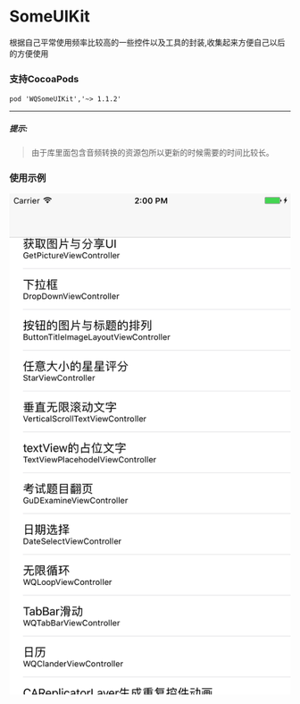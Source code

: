 # SomeUIKit
根据自己平常使用频率比较高的一些控件以及工具的封装,收集起来方便自己以后的方便使用
### 支持CocoaPods
    pod 'WQSomeUIKit','~> 1.1.2'
---
##### 提示:
> 由于库里面包含音频转换的资源包所以更新的时候需要的时间比较长。

### 使用示例
![](WQSomeUIKitDemo.png)
